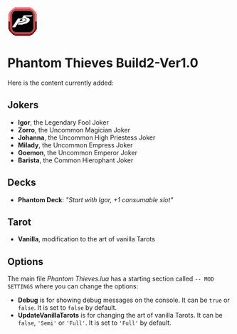 ![image info](./assets/2x/modicon.png)
# Phantom Thieves Build2-Ver1.0
Here is the content currently added:
## Jokers
- **Igor**, the Legendary Fool Joker
- **Zorro**, the Uncommon Magician Joker
- **Johanna**, the Uncommon High Priestess Joker
- **Milady**, the Uncommon Empress Joker
- **Goemon**, the Uncommon Emperor Joker
- **Barista**, the Common Hierophant Joker
## Decks
- **Phantom Deck**: *"Start with Igor, +1 consumable slot"*
## Tarot
- **Vanilla**, modification to the art of vanilla Tarots

## Options
The main file *Phantom Thieves.lua* has a starting section called `-- MOD SETTINGS` where you can change the options:  
- **Debug** is for showing debug messages on the console. It can be `true` or `false`. It is set to `false` by default.  
- **UpdateVanillaTarots** is for changing the art of vanilla Tarots. It can be `false`, `'Semi'` or `'Full'`. It is set to `'Full'` by default.
